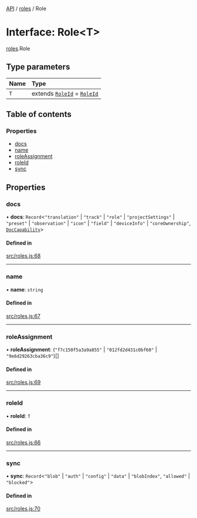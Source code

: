 [API](../README.md) / [roles](../modules/roles.md) / Role

# Interface: Role\<T\>

[roles](../modules/roles.md).Role

## Type parameters

| Name | Type |
| :------ | :------ |
| `T` | extends [`RoleId`](../modules/roles.md#roleid) = [`RoleId`](../modules/roles.md#roleid) |

## Table of contents

### Properties

- [docs](roles.Role.md#docs)
- [name](roles.Role.md#name)
- [roleAssignment](roles.Role.md#roleassignment)
- [roleId](roles.Role.md#roleid)
- [sync](roles.Role.md#sync)

## Properties

### docs

• **docs**: `Record`\<``"translation"`` \| ``"track"`` \| ``"role"`` \| ``"projectSettings"`` \| ``"preset"`` \| ``"observation"`` \| ``"icon"`` \| ``"field"`` \| ``"deviceInfo"`` \| ``"coreOwnership"``, [`DocCapability`](roles.DocCapability.md)\>

#### Defined in

[src/roles.js:68](https://github.com/digidem/mapeo-core-next/blob/53dc843a45bb963f7a880f5f7973107d5b1fb99c/src/roles.js#L68)

___

### name

• **name**: `string`

#### Defined in

[src/roles.js:67](https://github.com/digidem/mapeo-core-next/blob/53dc843a45bb963f7a880f5f7973107d5b1fb99c/src/roles.js#L67)

___

### roleAssignment

• **roleAssignment**: (``"f7c150f5a3a9a855"`` \| ``"012fd2d431c0bf60"`` \| ``"9e6d29263cba36c9"``)[]

#### Defined in

[src/roles.js:69](https://github.com/digidem/mapeo-core-next/blob/53dc843a45bb963f7a880f5f7973107d5b1fb99c/src/roles.js#L69)

___

### roleId

• **roleId**: `T`

#### Defined in

[src/roles.js:66](https://github.com/digidem/mapeo-core-next/blob/53dc843a45bb963f7a880f5f7973107d5b1fb99c/src/roles.js#L66)

___

### sync

• **sync**: `Record`\<``"blob"`` \| ``"auth"`` \| ``"config"`` \| ``"data"`` \| ``"blobIndex"``, ``"allowed"`` \| ``"blocked"``\>

#### Defined in

[src/roles.js:70](https://github.com/digidem/mapeo-core-next/blob/53dc843a45bb963f7a880f5f7973107d5b1fb99c/src/roles.js#L70)
